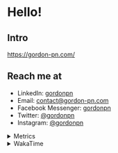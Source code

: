 # Hello!

## Intro

<https://gordon-pn.com/>

## Reach me at

- LinkedIn: [gordonpn](https://www.linkedin.com/in/gordonpn/)
- Email: [contact@gordon-pn.com](mailto:contact@gordon-pn.com)
- Facebook Messenger: [gordonpn](https://www.messenger.com/t/Gordonpn)
- Twitter: [@gordonpn](https://twitter.com/Gordonpn)
- Instagram: [@gordonpn](https://www.instagram.com/gordonpn/)

<details>
  <summary>Metrics</summary>

  <img align="center" src="https://github.com/gordonpn/gordonpn/blob/master/github-metrics.svg" alt="GitHub Metrics">

</details>

<details>
  <summary>WakaTime</summary>

  <!--START_SECTION:waka-->
📊 **This Week I Spent My Time On** 

```text
💬 Programming Languages: 
Other                    34 hrs 24 mins      ████████████████████████░   97.12 % 
Java                     54 mins             █░░░░░░░░░░░░░░░░░░░░░░░░   02.55 % 
XML                      2 mins              ░░░░░░░░░░░░░░░░░░░░░░░░░   00.12 % 
Brazil Dependency Config 1 min               ░░░░░░░░░░░░░░░░░░░░░░░░░   00.09 % 
Shell Script             0 secs              ░░░░░░░░░░░░░░░░░░░░░░░░░   00.04 % 

🔥 Editors: 
Chrome                   19 hrs 56 mins      ██████████████░░░░░░░░░░░   56.30 % 
Slack                    3 hrs 59 mins       ███░░░░░░░░░░░░░░░░░░░░░░   11.25 % 
Firefox                  3 hrs 22 mins       ██░░░░░░░░░░░░░░░░░░░░░░░   09.55 % 
Messages                 2 hrs 47 mins       ██░░░░░░░░░░░░░░░░░░░░░░░   07.88 % 
Quip                     1 hr                █░░░░░░░░░░░░░░░░░░░░░░░░   02.84 % 
```


 Last Updated on 18/07/2025 16:33:26 UTC
<!--END_SECTION:waka-->
</details>
